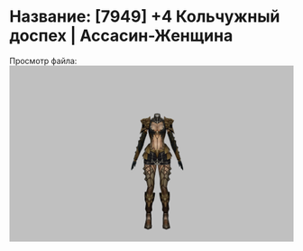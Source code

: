 # Название: [7949] +4 Кольчужный доспех | Ассасин-Женщина

Просмотр файла:
![p070005.png](p070005.png)